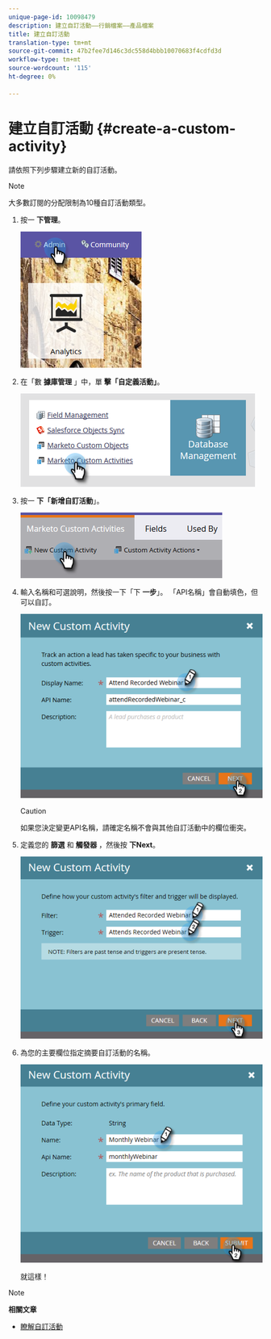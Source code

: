 ```yaml
---
unique-page-id: 10098479
description: 建立自訂活動——行銷檔案——產品檔案
title: 建立自訂活動
translation-type: tm+mt
source-git-commit: 47b2fee7d146c3dc558d4bbb10070683f4cdfd3d
workflow-type: tm+mt
source-wordcount: '115'
ht-degree: 0%

---
```



# 建立自訂活動 {#create-a-custom-activity}

請依照下列步驟建立新的自訂活動。

>[!NOTE]
>
>大多數訂閱的分配限制為10種自訂活動類型。

1. 按一 **下管理**。

   ![](assets/one.png)

1. 在「數 **據庫管理** 」中，單 **擊「自定義活動」**。

   ![](assets/two.png)

1. 按一 **下「新增自訂活動**」。

   ![](assets/three.png)

1. 輸入名稱和可選說明，然後按一下「下 **一步**」。 「API名稱」會自動填色，但可以自訂。

   ![](assets/four.png)

   >[!CAUTION]
   >
   >如果您決定變更API名稱，請確定名稱不會與其他自訂活動中的欄位衝突。

1. 定義您的 **篩選** 和 **觸發器** ，然後按 **下Next**。

   ![](assets/five.png)

1. 為您的主要欄位指定摘要自訂活動的名稱。

   ![](assets/six.png)

   就這樣！

>[!NOTE]
>
>**相關文章**
>
>* [瞭解自訂活動](understanding-custom-activities.md)

>



